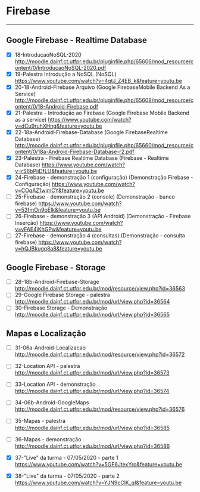 # Firebase
-----------------

## Google Firebase - Realtime Database
- [x] 18-IntroducaoNoSQL-2020
  http://moodle.dainf.ct.utfpr.edu.br/pluginfile.php/65606/mod_resource/content/0/IntroducaoNoSQL-2020.pdf
- [x] 19-Palestra Introdução a NoSQL (NoSQL)
  https://www.youtube.com/watch?v=4qtJ_Z4EB_k&feature=youtu.be
- [x] 20-18-Android-Firebase Arquivo (Google FirebaseMobile Backend As a Service)
  http://moodle.dainf.ct.utfpr.edu.br/pluginfile.php/65608/mod_resource/content/0/18-Android-Firebase.pdf
- [x] 21-Palestra - Introdução ao Firebase (Google Firebase Mobile Backend as a service)
  https://www.youtube.com/watch?v=dCu9ruhXHng&feature=youtu.be
- [x] 22-18a-Android-Firebase-Database (Google FirebaseRealtime Database)
  http://moodle.dainf.ct.utfpr.edu.br/pluginfile.php/65660/mod_resource/content/0/18a-Android-Firebase-Database-r2.pdf
- [x] 23-Palestra - Firebase Realtime Database (Firebase - Realtime Database)
  https://www.youtube.com/watch?v=rS6bPiiDfLU&feature=youtu.be
- [x] 24-Firebase - demonstração 1 (configuração) (Demonstração Firebase - Configuração)
  https://www.youtube.com/watch?v=COqAZ1wimCY&feature=youtu.be
- [ ] 25-Firebase - demonstração 2 (console) (Demonstração - banco firebase)
  https://www.youtube.com/watch?v=53fmOn9oEIk&feature=youtu.be
- [ ] 26-Firebase - demonstração 3 (API Android) (Demonstração - Firebase Inserção)
  https://www.youtube.com/watch?v=vFAE4iKhGPw&feature=youtu.be
- [ ] 27-Firebase - demonstração 4 (consultas) (Demonstração - consulta firebase)
  https://www.youtube.com/watch?v=hQJBkugq8a8&feature=youtu.be

## Google Firebase - Storage

- [ ] 28-18b-Android-Firebase-Storage
  http://moodle.dainf.ct.utfpr.edu.br/mod/resource/view.php?id=36563
- [ ] 29-Google Firebase Storage - palestra
  http://moodle.dainf.ct.utfpr.edu.br/mod/url/view.php?id=36564
- [ ] 30-Firebase Storage - Demonstração
  http://moodle.dainf.ct.utfpr.edu.br/mod/url/view.php?id=36565
  
## Mapas e Localização

- [ ] 31-06a-Android-Localizacao
  http://moodle.dainf.ct.utfpr.edu.br/mod/resource/view.php?id=36572
- [ ] 32-Location API - palestra
  http://moodle.dainf.ct.utfpr.edu.br/mod/url/view.php?id=36573
- [ ] 33-Location API - demonstração
  http://moodle.dainf.ct.utfpr.edu.br/mod/url/view.php?id=36574
- [ ] 34-06b-Android-GoogleMaps
  http://moodle.dainf.ct.utfpr.edu.br/mod/resource/view.php?id=36576
- [ ] 35-Mapas - palestra
  http://moodle.dainf.ct.utfpr.edu.br/mod/url/view.php?id=36585
- [ ] 36-Mapas - demonstração
  http://moodle.dainf.ct.utfpr.edu.br/mod/url/view.php?id=36586
- [x] 37-"Live" da turma - 07/05/2020 - parte 1
  https://www.youtube.com/watch?v=5GF6JtexYro&feature=youtu.be
- [x] 38-"Live" da turma - 07/05/2020 - parte 2
  https://www.youtube.com/watch?v=YJN9cClK_qI&feature=youtu.be

